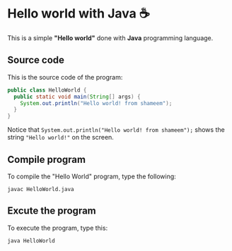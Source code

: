 # Hello world with Java :coffee:

This is a simple **"Hello world"** done with **Java** programming language.

## Source code

This is the source code of the program:

```java
public class HelloWorld {
  public static void main(String[] args) {
    System.out.println("Hello world! from shameem");
  }
}
```

Notice that `System.out.println("Hello world! from shameem");` shows the string `"Hello world!"` on the screen.

## Compile program

To compile the "Hello World" program, type the following:

```console
javac HelloWorld.java
```

## Excute the program

To execute the program, type this:

```console
java HelloWorld
```

